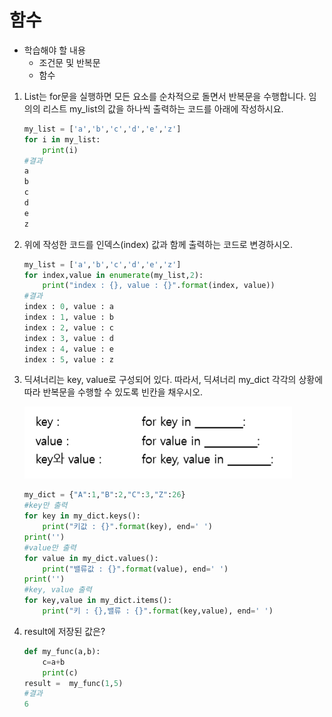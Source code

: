 # 함수

- 학습해야 할 내용
  - 조건문 및 반복문
  - 함수

1. List는 for문을 실행하면 모든 요소를 순차적으로 돌면서 반복문을 수행합니다. 임의의 리스트 my_list의 값을 하나씩 출력하는 코드를 아래에 작성하시요.

   ```python
   my_list = ['a','b','c','d','e','z']
   for i in my_list:
       print(i)
   #결과
   a
   b
   c
   d
   e
   z
   ```

2. 위에 작성한 코드를 인덱스(index) 값과 함께 출력하는 코드로 변경하시오.

   ```python
   my_list = ['a','b','c','d','e','z']
   for index,value in enumerate(my_list,2):
       print("index : {}, value : {}".format(index, value))
   #결과
   index : 0, value : a
   index : 1, value : b
   index : 2, value : c
   index : 3, value : d
   index : 4, value : e
   index : 5, value : z
   ```

3. 딕셔너리는 key, value로 구성되어 있다. 따라서, 딕셔너리 my_dict 각각의 상황에 따라 반복문을 수행할 수 있도록 빈칸을 채우시오.

   ![](image/1.png)

   ```python
   my_dict = {"A":1,"B":2,"C":3,"Z":26}
   #key만 출력
   for key in my_dict.keys():
       print("키값 : {}".format(key), end=' ')
   print('')
   #value만 출력
   for value in my_dict.values():
       print("밸류값 : {}".format(value), end=' ')
   print('')
   #key, value 출력
   for key,value in my_dict.items():
       print("키 : {},밸류 : {}".format(key,value), end=' ')
   ```

4. result에 저장된 값은?

   ```python
   def my_func(a,b):
       c=a+b
       print(c)
   result =  my_func(1,5)
   #결과
   6
   ```
